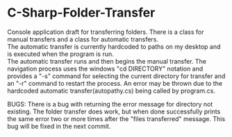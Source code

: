 # C-Sharp-Folder-Transfer
Console application draft for transferring folders.  There is a class for manual transfers and a class for automatic transfers.  
The automatic transfer is currently hardcoded to paths on my desktop and is executed when the program is run.  
The automatic transfer runs and then begins the manual transfer.  The navigation process uses the windows "cd DIRECTORY" notation and 
provides a "-s" command for selecting the current directory for transfer and an "-r" command to restart the process.
An error may be thrown due to the hardcoded automatic transfer(autopathy.cs) being called by program.cs.  

BUGS:
There is a bug with returning the error message for directory not existing.  The folder transfer does work, but when done successfully prints the same error two or more times after the "files transferred" message.  This bug will be fixed in the next commit.
